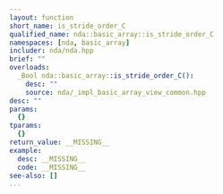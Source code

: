 ```yaml
---
layout: function
short_name: is_stride_order_C
qualified_name: nda::basic_array::is_stride_order_C
namespaces: [nda, basic_array]
includer: nda/nda.hpp
brief: ""
overloads:
  _Bool nda::basic_array::is_stride_order_C():
    desc: ""
    source: nda/_impl_basic_array_view_common.hpp
desc: ""
params:
  {}
tparams:
  {}
return_value: __MISSING__
example:
  desc: __MISSING__
  code: __MISSING__
see-also: []
...
```


